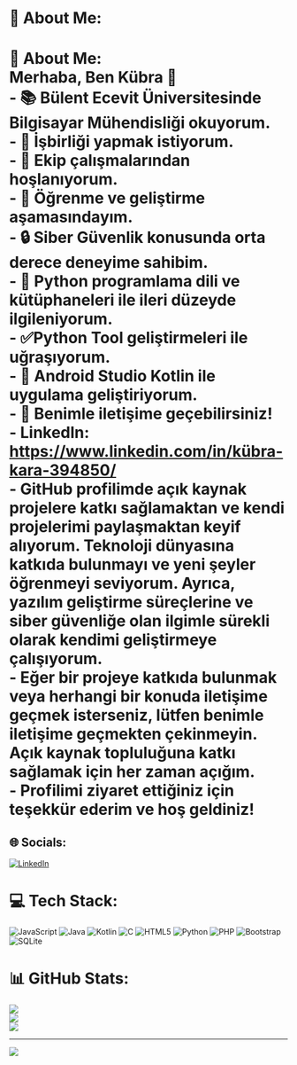 # 💫 About Me:
# 💫 About Me:<br> Merhaba, Ben Kübra 👋<br>- 📚 Bülent Ecevit Üniversitesinde Bilgisayar Mühendisliği okuyorum.<br>- 👯 İşbirliği yapmak istiyorum.<br>- 🤝 Ekip çalışmalarından hoşlanıyorum.<br>- 🌱 Öğrenme ve geliştirme aşamasındayım.<br>- 🔒 Siber Güvenlik konusunda orta derece deneyime sahibim.<br>- 🐍 Python programlama dili ve kütüphaneleri ile ileri düzeyde ilgileniyorum.<br>- ✅Python Tool geliştirmeleri ile uğraşıyorum.<br>- 📱 Android Studio Kotlin ile uygulama geliştiriyorum.<br>- 💬 Benimle iletişime geçebilirsiniz!<br>- Linkedln: https://www.linkedin.com/in/kübra-kara-394850/<br>- GitHub profilimde açık kaynak projelere katkı sağlamaktan ve kendi projelerimi paylaşmaktan keyif alıyorum. Teknoloji dünyasına katkıda bulunmayı ve yeni şeyler öğrenmeyi seviyorum. Ayrıca, yazılım geliştirme süreçlerine ve siber güvenliğe olan ilgimle sürekli olarak kendimi geliştirmeye çalışıyorum.<br>- Eğer bir projeye katkıda bulunmak veya herhangi bir konuda iletişime geçmek isterseniz, lütfen benimle iletişime geçmekten çekinmeyin. Açık kaynak topluluğuna katkı sağlamak için her zaman açığım.<br>- Profilimi ziyaret ettiğiniz için teşekkür ederim ve hoş geldiniz!


## 🌐 Socials:
[![LinkedIn](https://img.shields.io/badge/LinkedIn-%230077B5.svg?logo=linkedin&logoColor=white)]((https://www.linkedin.com/in/k%C3%BCbra-kara-394850)) 

# 💻 Tech Stack:
![JavaScript](https://img.shields.io/badge/javascript-%23323330.svg?style=for-the-badge&logo=javascript&logoColor=%23F7DF1E) ![Java](https://img.shields.io/badge/java-%23ED8B00.svg?style=for-the-badge&logo=openjdk&logoColor=white) ![Kotlin](https://img.shields.io/badge/kotlin-%237F52FF.svg?style=for-the-badge&logo=kotlin&logoColor=white) ![C](https://img.shields.io/badge/c-%2300599C.svg?style=for-the-badge&logo=c&logoColor=white) ![HTML5](https://img.shields.io/badge/html5-%23E34F26.svg?style=for-the-badge&logo=html5&logoColor=white) ![Python](https://img.shields.io/badge/python-3670A0?style=for-the-badge&logo=python&logoColor=ffdd54) ![PHP](https://img.shields.io/badge/php-%23777BB4.svg?style=for-the-badge&logo=php&logoColor=white) ![Bootstrap](https://img.shields.io/badge/bootstrap-%238511FA.svg?style=for-the-badge&logo=bootstrap&logoColor=white) ![SQLite](https://img.shields.io/badge/sqlite-%2307405e.svg?style=for-the-badge&logo=sqlite&logoColor=white)
# 📊 GitHub Stats:
![](https://github-readme-stats.vercel.app/api?username=Kubraeaa&theme=dark&hide_border=false&include_all_commits=false&count_private=false)<br/>
![](https://github-readme-streak-stats.herokuapp.com/?user=Kubraeaa&theme=dark&hide_border=false)<br/>
![](https://github-readme-stats.vercel.app/api/top-langs/?username=Kubraeaa&theme=dark&hide_border=false&include_all_commits=false&count_private=false&layout=compact)

---
[![](https://visitcount.itsvg.in/api?id=Kubraeaa&icon=2&color=3)](https://visitcount.itsvg.in)

<!-- Proudly created with GPRM ( https://gprm.itsvg.in ) -->
